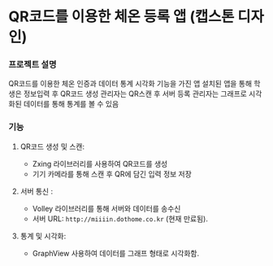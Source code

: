 # QR코드를 이용한 체온 등록 앱 (캡스톤 디자인)

### 프로젝트 설명

QR코드를 이용한 체온 인증과 데이터 통계 시각화 기능을 가진 앱
설치된 앱을 통해 학생은 정보입력 후 QR코드 생성 관리자는 QR스캔 후 서버 등록
관리자는 그래프로 시각화된 데이터를 통해 통계를 볼 수 있음

### 기능

1. QR코드 생성 및 스캔:

   - Zxing 라이브러리를 사용하여 QR코드를 생성
   - 기기 카메라를 통해 스캔 후 QR에 담긴 입력 정보 저장

2. 서버 통신 :

   - Volley 라이브러리를 통해 서버와 데이터를 송수신
   - 서버 URL: `http://miiiin.dothome.co.kr` (현재 만료됨).

3. 통계 및 시각화:
   - GraphView 사용하여 데이터를 그래프 형태로 시각화함.
